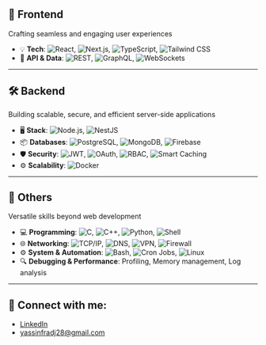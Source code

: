 
## 🚀 Frontend

Crafting seamless and engaging user experiences

- 💡 **Tech**: ![React](https://img.shields.io/badge/-React-61DAFB?style=flat&logo=react&logoColor=white), ![Next.js](https://img.shields.io/badge/-Next.js-000000?style=flat&logo=next.js&logoColor=white), ![TypeScript](https://img.shields.io/badge/-TypeScript-3178C6?style=flat&logo=typescript&logoColor=white), ![Tailwind CSS](https://img.shields.io/badge/-Tailwind%20CSS-38B2AC?style=flat&logo=tailwindcss&logoColor=white)
- 🔗 **API & Data**: ![REST](https://img.shields.io/badge/-REST-25D366?style=flat&logo=api&logoColor=white), ![GraphQL](https://img.shields.io/badge/-GraphQL-E10098?style=flat&logo=graphql&logoColor=white), ![WebSockets](https://img.shields.io/badge/-WebSockets-000000?style=flat&logo=websockets&logoColor=white)

---

## 🛠 Backend

Building scalable, secure, and efficient server-side applications

- 🖥 **Stack**: ![Node.js](https://img.shields.io/badge/-Node.js-339933?style=flat&logo=node.js&logoColor=white), ![NestJS](https://img.shields.io/badge/-NestJS-E0234E?style=flat&logo=nestjs&logoColor=white)
- 📦 **Databases**: ![PostgreSQL](https://img.shields.io/badge/-PostgreSQL-4169E1?style=flat&logo=postgresql&logoColor=white),  ![MongoDB](https://img.shields.io/badge/-MongoDB-47A248?style=flat&logo=mongodb&logoColor=white), ![Firebase](https://img.shields.io/badge/-Firebase-FFCA28?style=flat&logo=firebase&logoColor=white)
- 🛡 **Security**: ![JWT](https://img.shields.io/badge/-JWT-000000?style=flat&logo=json-web-tokens&logoColor=white), ![OAuth](https://img.shields.io/badge/-OAuth-000000?style=flat&logo=oauth&logoColor=white), ![RBAC](https://img.shields.io/badge/-RBAC-000000?style=flat&logo=security&logoColor=white), ![Smart Caching](https://img.shields.io/badge/-Smart%20Caching-4B0082?style=flat&logo=cache&logoColor=white)
- ⚙️ **Scalability**: ![Docker](https://img.shields.io/badge/-Docker-2496ED?style=flat&logo=docker&logoColor=white)

---

## 🧩 Others

Versatile skills beyond web development

- 💻 **Programming**: ![C](https://img.shields.io/badge/-C-A8B9CC?style=flat&logo=c&logoColor=white), ![C++](https://img.shields.io/badge/-C%2B%2B-00599C?style=flat&logo=cplusplus&logoColor=white), ![Python](https://img.shields.io/badge/-Python-3776AB?style=flat&logo=python&logoColor=white), ![Shell](https://img.shields.io/badge/-Shell%20Scripting-4EAA25?style=flat&logo=gnu-bash&logoColor=white)
- 🌐 **Networking**: ![TCP/IP](https://img.shields.io/badge/-TCP%2FIP-000000?style=flat&logo=tcp&logoColor=white), ![DNS](https://img.shields.io/badge/-DNS-000000?style=flat&logo=dns&logoColor=white), ![VPN](https://img.shields.io/badge/-VPN-000000?style=flat&logo=wireguard&logoColor=white), ![Firewall](https://img.shields.io/badge/-Firewall-000000?style=flat&logo=firewall&logoColor=white)
- ⚙️ **System & Automation**: ![Bash](https://img.shields.io/badge/-Bash-4EAA25?style=flat&logo=gnu-bash&logoColor=white), ![Cron Jobs](https://img.shields.io/badge/-Cron%20Jobs-000000?style=flat&logo=cron&logoColor=white), ![Linux](https://img.shields.io/badge/-Linux-FCC624?style=flat&logo=linux&logoColor=black)
- 🔍 **Debugging & Performance**: Profiling, Memory management, Log analysis

---

## 💼 Connect with me:
- [LinkedIn](https://www.linkedin.com/in/yassin-fradj-3460042a1)
- yassinfradj28@gmail.com

